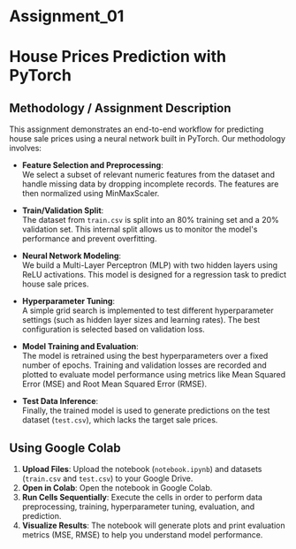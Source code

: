 # Assignment_01

# House Prices Prediction with PyTorch

## Methodology / Assignment Description

This assignment demonstrates an end-to-end workflow for predicting house sale prices using a neural network built in PyTorch. Our methodology involves:

- **Feature Selection and Preprocessing**:  
  We select a subset of relevant numeric features from the dataset and handle missing data by dropping incomplete records. The features are then normalized using MinMaxScaler.

- **Train/Validation Split**:  
  The dataset from `train.csv` is split into an 80% training set and a 20% validation set. This internal split allows us to monitor the model's performance and prevent overfitting.

- **Neural Network Modeling**:  
  We build a Multi-Layer Perceptron (MLP) with two hidden layers using ReLU activations. This model is designed for a regression task to predict house sale prices.

- **Hyperparameter Tuning**:  
  A simple grid search is implemented to test different hyperparameter settings (such as hidden layer sizes and learning rates). The best configuration is selected based on validation loss.

- **Model Training and Evaluation**:  
  The model is retrained using the best hyperparameters over a fixed number of epochs. Training and validation losses are recorded and plotted to evaluate model performance using metrics like Mean Squared Error (MSE) and Root Mean Squared Error (RMSE).

- **Test Data Inference**:  
  Finally, the trained model is used to generate predictions on the test dataset (`test.csv`), which lacks the target sale prices.

## Using Google Colab

1. **Upload Files**: Upload the notebook (`notebook.ipynb`) and datasets (`train.csv` and `test.csv`) to your Google Drive.
2. **Open in Colab**: Open the notebook in Google Colab.
3. **Run Cells Sequentially**: Execute the cells in order to perform data preprocessing, training, hyperparameter tuning, evaluation, and prediction.
4. **Visualize Results**: The notebook will generate plots and print evaluation metrics (MSE, RMSE) to help you understand model performance.
